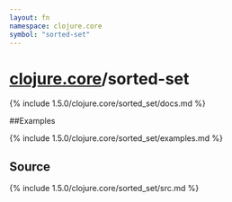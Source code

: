 ```yaml
---
layout: fn
namespace: clojure.core
symbol: "sorted-set"
---
```


# [clojure.core](../)/sorted-set

{% include 1.5.0/clojure.core/sorted_set/docs.md %}

##Examples

{% include 1.5.0/clojure.core/sorted_set/examples.md %}
## Source
{% include 1.5.0/clojure.core/sorted_set/src.md %}


